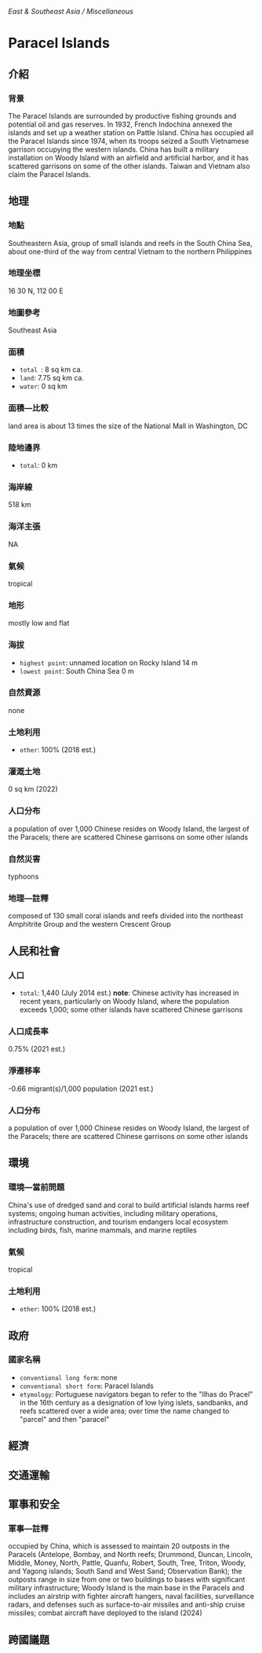 _East & Southeast Asia / Miscellaneous_

# Paracel Islands

## 介紹

### 背景
The Paracel Islands are surrounded by productive fishing grounds and potential oil and gas reserves. In 1932, French Indochina annexed the islands and set up a weather station on Pattle Island. China has occupied all the Paracel Islands since 1974, when its troops seized a South Vietnamese garrison occupying the western islands. China has built a military installation on Woody Island with an airfield and artificial harbor, and it has scattered garrisons on some of the other islands. Taiwan and Vietnam also claim the Paracel Islands.

## 地理

### 地點
Southeastern Asia, group of small islands and reefs in the South China Sea, about one-third of the way from central Vietnam to the northern Philippines

### 地理坐標
16 30 N, 112 00 E

### 地圖參考
Southeast Asia

### 面積
- `total `: 8 sq km ca.
- `land`: 7.75 sq km ca.
- `water`: 0 sq km

### 面積—比較
land area is about 13 times the size of the National Mall in Washington, DC

### 陸地邊界
- `total`: 0 km

### 海岸線
518 km

### 海洋主張
NA

### 氣候
tropical

### 地形
mostly low and flat

### 海拔
- `highest point`: unnamed location on Rocky Island 14 m
- `lowest point`: South China Sea 0 m

### 自然資源
none

### 土地利用
- `other`: 100% (2018 est.)

### 灌溉土地
0 sq km (2022)

### 人口分布
a population of over 1,000 Chinese resides on Woody Island, the largest of the Paracels; there are scattered Chinese garrisons on some other islands

### 自然災害
typhoons

### 地理—註釋
composed of 130 small coral islands and reefs divided into the northeast Amphitrite Group and the western Crescent Group

## 人民和社會

### 人口
- `total`: 1,440 (July 2014 est.)
**note**:  Chinese activity has increased in recent years, particularly on Woody Island, where the population exceeds 1,000; some other islands have scattered Chinese garrisons

### 人口成長率
0.75% (2021 est.)

### 淨遷移率
-0.66 migrant(s)/1,000 population (2021 est.)

### 人口分布
a population of over 1,000 Chinese resides on Woody Island, the largest of the Paracels; there are scattered Chinese garrisons on some other islands

## 環境

### 環境—當前問題
China's use of dredged sand and coral to build artificial islands harms reef systems; ongoing human activities, including military operations, infrastructure construction, and tourism endangers local ecosystem including birds, fish, marine mammals, and marine reptiles

### 氣候
tropical

### 土地利用
- `other`: 100% (2018 est.)

## 政府

### 國家名稱
- `conventional long form`: none
- `conventional short form`: Paracel Islands
- `etymology`: Portuguese navigators began to refer to the "Ilhas do Pracel" in the 16th century as a designation of low lying islets, sandbanks, and reefs scattered over a wide area; over time the name changed to "parcel" and then "paracel"

## 經濟

## 交通運輸

## 軍事和安全

### 軍事—註釋
occupied by China, which is assessed to maintain 20 outposts in the Paracels (Antelope, Bombay, and North reefs; Drummond, Duncan, Lincoln, Middle, Money, North, Pattle, Quanfu, Robert, South, Tree, Triton, Woody, and Yagong islands; South Sand and West Sand; Observation Bank); the outposts range in size from one or two buildings to bases with significant military infrastructure; Woody Island is the main base in the Paracels and includes an airstrip with fighter aircraft hangers, naval facilities, surveillance radars, and defenses such as surface-to-air missiles and anti-ship cruise missiles; combat aircraft have deployed to the island (2024)

## 跨國議題

